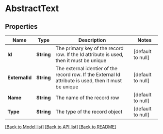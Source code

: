 # AbstractText
## Properties

| Name | Type | Description | Notes |
|------------ | ------------- | ------------- | -------------|
| **Id** | **String** | The primary key of the record row. If the Id attribute is used, then it must be unique | [default to null] |
| **ExternalId** | **String** | The external identier of the record row. If the External Id attribute is used, then it must be unique | [default to null] |
| **Name** | **String** | The name of the record row | [default to null] |
| **Type** | **String** | The type of the record object | [default to null] |

[[Back to Model list]](../README.md#documentation-for-models) [[Back to API list]](../README.md#documentation-for-api-endpoints) [[Back to README]](../README.md)


